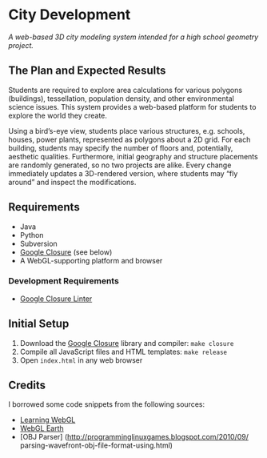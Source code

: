 City Development
================

_A web-based 3D city modeling system intended for a high school geometry
project._

The Plan and Expected Results
-----------------------------

Students are required to explore area calculations for various polygons
(buildings), tessellation, population density, and other environmental science
issues. This system provides a web-based platform for students to explore the
world they create.

Using a bird’s-eye view, students place various structures, e.g. schools,
houses, power plants, represented as polygons about a 2D grid. For each
building, students may specify the number of floors and, potentially, aesthetic
qualities. Furthermore, initial geography and structure placements are randomly
generated, so no two projects are alike. Every change immediately updates a
3D-rendered version, where students may “fly around” and inspect the
modifications.

Requirements
------------
* Java
* Python
* Subversion
* [Google Closure](https://developers.google.com/closure/) (see below)
* A WebGL-supporting platform and browser

### Development Requirements ###
* [Google Closure Linter](https://developers.google.com/closure/utilities/)

Initial Setup
-------------
1. Download the [Google Closure](https://developers.google.com/closure/) library
   and compiler: `make closure`
1. Compile all JavaScript files and HTML templates: `make release`
1. Open `index.html` in any web browser

Credits
-------
I borrowed some code snippets from the following sources:
* [Learning WebGL](https://github.com/gpjt/webgl-lessons)
* [WebGL Earth](https://github.com/webglearth/webglearth)
* [OBJ Parser] (http://programminglinuxgames.blogspot.com/2010/09/
                parsing-wavefront-obj-file-format-using.html)
